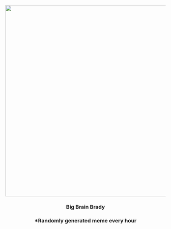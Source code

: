 <p align="center">
        <img src="https://i.redd.it/ijfr1unkl8n81.gif" width="600" height="600">
        </p>
        <h3 align="center">Big Brain Brady</h3>
        <h3 align="center">*Randomly generated meme every hour</h3>
    